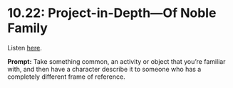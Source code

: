 # 10.22: Project-in-Depth—Of Noble Family 

Listen [here](http://www.writingexcuses.com/2015/05/31/writing-excuses-10-22-project-in-depth-of-noble-family/). 

**Prompt:** Take something common, an activity or object that you’re familiar with, and then have a character describe it to someone who has a completely different frame of reference.
